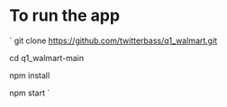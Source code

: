 # To run the app 
`
git clone https://github.com/twitterbass/q1_walmart.git

cd q1_walmart-main 

npm install 

npm start 
`

